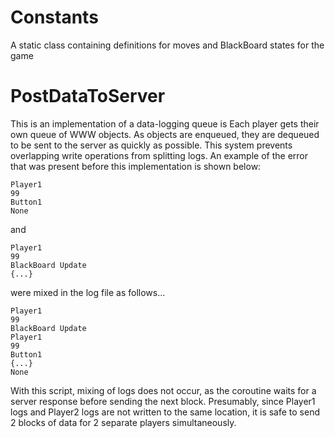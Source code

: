 # Constants

A static class containing definitions for moves and BlackBoard states for the game

# PostDataToServer

This is an implementation of a data-logging queue
is 
Each player gets their own queue of WWW objects. As objects are enqueued, they are dequeued to be sent to the server as quickly as possible. This system prevents overlapping write operations from splitting logs. An example of the error that was present before this implementation is shown below:

```
Player1
99
Button1
None
```

and

```
Player1
99
BlackBoard Update
{...}
```

were mixed in the log file as follows...

```
Player1
99
BlackBoard Update
Player1
99
Button1
{...}
None
```

With this script, mixing of logs does not occur, as the coroutine waits for a server response before sending the next block. Presumably, since Player1 logs and Player2 logs are not written to the same location, it is safe to send 2 blocks of data for 2 separate players simultaneously.
